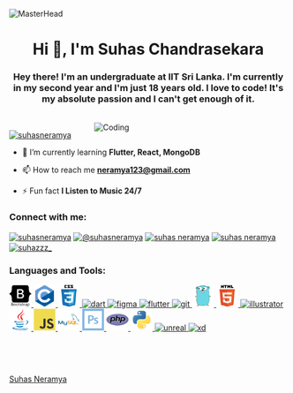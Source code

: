 ![MasterHead](https://wallpaperaccess.com/full/2825710.gif)
<h1 align="center">Hi 👋, I'm Suhas Chandrasekara</h1>
<h3 align="center">Hey there! I'm an undergraduate at IIT Sri Lanka. I'm currently in my second year and I'm just 18 years old. I love to code! It's my absolute passion and I can't get enough of it.</h3>
<br>
<script src="https://platform.linkedin.com/badges/js/profile.js" async defer type="text/javascript"></script>


<img align="right" alt="Coding" width="350" src="https://i.pinimg.com/originals/e4/26/70/e426702edf874b181aced1e2fa5c6cde.gif">
<p align="left"> <a href="https://twitter.com/suhasneramya" target="blank"><img src="https://img.shields.io/twitter/follow/suhasneramya?logo=twitter&style=for-the-badge" alt="suhasneramya" /></a> </p>

- 🌱 I’m currently learning **Flutter, React, MongoDB**

- 📫 How to reach me **neramya123@gmail.com**

- ⚡ Fun fact **I Listen to Music 24/7**

<h3 align="left">Connect with me:</h3>
<p align="left">
<a href="https://dev.to/suhasneramya" target="blank"><img align="center" src="https://raw.githubusercontent.com/rahuldkjain/github-profile-readme-generator/master/src/images/icons/Social/devto.svg" alt="suhasneramya" height="30" width="40" /></a>
<a href="https://twitter.com/@suhasneramya" target="blank"><img align="center" src="https://raw.githubusercontent.com/rahuldkjain/github-profile-readme-generator/master/src/images/icons/Social/twitter.svg" alt="@suhasneramya" height="30" width="40" /></a>
<a href="https://linkedin.com/in/suhas-neramya-35343421b" target="blank"><img align="center" src="https://raw.githubusercontent.com/rahuldkjain/github-profile-readme-generator/master/src/images/icons/Social/linked-in-alt.svg" alt="suhas neramya" height="30" width="40" /></a>
<a href="https://kaggle.com/suhasneramya" target="blank"><img align="center" src="https://raw.githubusercontent.com/rahuldkjain/github-profile-readme-generator/master/src/images/icons/Social/kaggle.svg" alt="suhas neramya" height="30" width="40" /></a>
<a href="https://instagram.com/suhazzz_" target="blank"><img align="center" src="https://raw.githubusercontent.com/rahuldkjain/github-profile-readme-generator/master/src/images/icons/Social/instagram.svg" alt="suhazzz_" height="30" width="40" /></a>
</p>

<h3 align="left">Languages and Tools:</h3>
<p align="left"> <a href="https://getbootstrap.com" target="_blank" rel="noreferrer"> <img src="https://raw.githubusercontent.com/devicons/devicon/master/icons/bootstrap/bootstrap-plain-wordmark.svg" alt="bootstrap" width="40" height="40"/> </a> <a href="https://www.cprogramming.com/" target="_blank" rel="noreferrer"> <img src="https://raw.githubusercontent.com/devicons/devicon/master/icons/c/c-original.svg" alt="c" width="40" height="40"/> </a> <a href="https://www.w3schools.com/css/" target="_blank" rel="noreferrer"> <img src="https://raw.githubusercontent.com/devicons/devicon/master/icons/css3/css3-original-wordmark.svg" alt="css3" width="40" height="40"/> </a> <a href="https://dart.dev" target="_blank" rel="noreferrer"> <img src="https://www.vectorlogo.zone/logos/dartlang/dartlang-icon.svg" alt="dart" width="40" height="40"/> </a> <a href="https://www.figma.com/" target="_blank" rel="noreferrer"> <img src="https://www.vectorlogo.zone/logos/figma/figma-icon.svg" alt="figma" width="40" height="40"/> </a> <a href="https://flutter.dev" target="_blank" rel="noreferrer"> <img src="https://www.vectorlogo.zone/logos/flutterio/flutterio-icon.svg" alt="flutter" width="40" height="40"/> </a> <a href="https://git-scm.com/" target="_blank" rel="noreferrer"> <img src="https://www.vectorlogo.zone/logos/git-scm/git-scm-icon.svg" alt="git" width="40" height="40"/> </a> <a href="https://golang.org" target="_blank" rel="noreferrer"> <img src="https://raw.githubusercontent.com/devicons/devicon/master/icons/go/go-original.svg" alt="go" width="40" height="40"/> </a> <a href="https://www.w3.org/html/" target="_blank" rel="noreferrer"> <img src="https://raw.githubusercontent.com/devicons/devicon/master/icons/html5/html5-original-wordmark.svg" alt="html5" width="40" height="40"/> </a> <a href="https://www.adobe.com/in/products/illustrator.html" target="_blank" rel="noreferrer"> <img src="https://www.vectorlogo.zone/logos/adobe_illustrator/adobe_illustrator-icon.svg" alt="illustrator" width="40" height="40"/> </a> <a href="https://www.java.com" target="_blank" rel="noreferrer"> <img src="https://raw.githubusercontent.com/devicons/devicon/master/icons/java/java-original.svg" alt="java" width="40" height="40"/> </a> <a href="https://developer.mozilla.org/en-US/docs/Web/JavaScript" target="_blank" rel="noreferrer"> <img src="https://raw.githubusercontent.com/devicons/devicon/master/icons/javascript/javascript-original.svg" alt="javascript" width="40" height="40"/> </a> <a href="https://www.mysql.com/" target="_blank" rel="noreferrer"> <img src="https://raw.githubusercontent.com/devicons/devicon/master/icons/mysql/mysql-original-wordmark.svg" alt="mysql" width="40" height="40"/> </a> <a href="https://www.photoshop.com/en" target="_blank" rel="noreferrer"> <img src="https://raw.githubusercontent.com/devicons/devicon/master/icons/photoshop/photoshop-line.svg" alt="photoshop" width="40" height="40"/> </a> <a href="https://www.php.net" target="_blank" rel="noreferrer"> <img src="https://raw.githubusercontent.com/devicons/devicon/master/icons/php/php-original.svg" alt="php" width="40" height="40"/> </a> <a href="https://www.python.org" target="_blank" rel="noreferrer"> <img src="https://raw.githubusercontent.com/devicons/devicon/master/icons/python/python-original.svg" alt="python" width="40" height="40"/> </a> <a href="https://unrealengine.com/" target="_blank" rel="noreferrer"> <img src="https://raw.githubusercontent.com/kenangundogan/fontisto/036b7eca71aab1bef8e6a0518f7329f13ed62f6b/icons/svg/brand/unreal-engine.svg" alt="unreal" width="40" height="40"/> </a> <a href="https://www.adobe.com/products/xd.html" target="_blank" rel="noreferrer"> <img src="https://cdn.worldvectorlogo.com/logos/adobe-xd.svg" alt="xd" width="40" height="40"/> </a> </p>
<br>
<p>&nbsp; <! --<img align="center" src="https://github-readme-stats.vercel.app/api?username=suhas-neramya&show_icons=true&locale=en&theme=material-palenight" alt="suhas-neramya" />
<! -- <img align="center" src="https://github-readme-stats.vercel.app/api/top-langs/?username=suhas-neramya&layout=compact&theme=material-palenight" alt="suhas-neramya" /> 
<div class="badge-base LI-profile-badge" data-locale="en_US" data-size="medium" data-theme="light" data-type="VERTICAL" data-vanity="suhas-neramya-35343421b" data-version="v1"><a class="badge-base__link LI-simple-link" href="https://lk.linkedin.com/in/suhas-neramya-35343421b?trk=profile-badge">Suhas Neramya</a></div>
</p>
